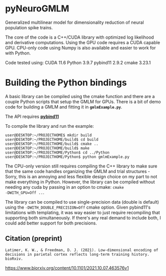 # pyNeuroGMLM
Generalized multilinear model for dimensionality reduction of neural population spike trains.

The core of the code is a C++/CUDA library with optimized log likelihood and derivative computations. Using the GPU code requires a CUDA capable GPU.
CPU-only code using Numpy is also available and easier to work for with Python.

Code tested using:
CUDA 11.6
Python 3.9.7
pybind11 2.9.2
cmake 3.23.1

# Building the Python bindings

A basic library can be compiled using the cmake function and there are a couple Python scripts that setup the GMLM for GPUs.
There is a bit of demo code for building a GMLM and fitting it in **`gmlmExample.py`**.

The API requires **[pybind11](https://github.com/pybind/pybind11)**

To compile the library and run the example:
```console
user@DESKTOP:~/PROJECTHOME$ mkdir build
user@DESKTOP:~/PROJECTHOME/build$ cd build
user@DESKTOP:~/PROJECTHOME/build$ cmake ..
user@DESKTOP:~/PROJECTHOME/build$ make
user@DESKTOP:~/PROJECTHOME/Python$ cd ../Python
user@DESKTOP:~/PROJECTHOME/Python$ python gmlmExample.py
```

The CPU-only version still requires compiling the C++ library to make sure that the same code handles organizing the GMLM and trial structures - Sorry, this is an annoying and less flexible design choice on my part to not make everything in Python.
However, the library can be compiled without needing any cuda by passing in an option to cmake: <code>cmake -DWITH_GPU=Off ..</code>.

The library can be compiled to use single-precision data (double is default) using the <code>-DWITH_DOUBLE_PRECISION=Off</code> cmake option.
Given pybind11's limitations with templating, it was way easier to just require recompiling that supporting both simultaneously.
If there's any real demand to include both, I could add better support for both precisions.

## Citation (preprint)
```
Latimer, K. W., & Freedman, D. J. (2021). Low-dimensional encoding of decisions in parietal cortex reflects long-term training history. bioRxiv.
```
https://www.biorxiv.org/content/10.1101/2021.10.07.463576v1
